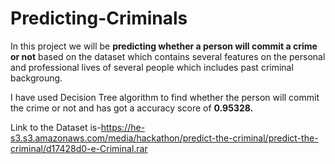 # Predicting-Criminals

In this project we will be **predicting whether a person will commit a crime or not** based on the dataset which contains several features on the personal and professional lives of several people which includes past criminal backgroung.

I have used Decision Tree algorithm to find whether the person will commit the crime or not and has got a accuracy score of **0.95328.**

Link to the Dataset is-https://he-s3.s3.amazonaws.com/media/hackathon/predict-the-criminal/predict-the-criminal/d17428d0-e-Criminal.rar

